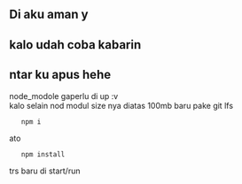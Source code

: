 
## Di aku aman y
## kalo udah coba kabarin
## ntar ku apus hehe

node_modole gaperlu di up :v<br>
kalo selain nod modul size nya diatas 100mb baru pake git lfs



```shell
   npm i
```

ato
```shell
   npm install
```


trs baru di start/run
